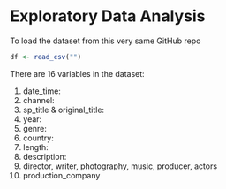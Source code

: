 # Exploratory Data Analysis

To load the dataset from this very same GitHub repo
```R
df <- read_csv("")
```

There are 16 variables in the dataset:
1. date_time: 
2. channel:
3. sp_title & original_title:
4. year:
5.  genre:
6. country:
7. length:
8. description:
9. director, writer, photography, music, producer, actors
10. production_company

